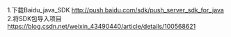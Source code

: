 

1.下载Baidu_java_SDK
http://push.baidu.com/sdk/push_server_sdk_for_java
2.将SDK包导入项目
https://blog.csdn.net/weixin_43490440/article/details/100568621


